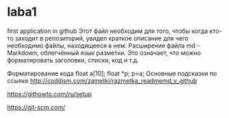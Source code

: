 # laba1
first application in github Этот файл необходим для того, чтобы когда кто-то заходит в репозиторий, увидел краткое описание для чего необходимо файлы, находящееся в нем. Расширение файла md - Markdown, облегчённый язык разметки. Это означает, что можно форматировать заголовки, списки, код и т.д.

Форматирование кода
float a[10];
float *p;
p=a;
Основные подсказки по ссылке
http://coddism.com/zametki/razmetka_readmemd_v_github

https://githowto.com/ru/setup

https://git-scm.com/

